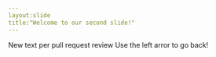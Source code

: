 ```yaml
---
layout:slide
title:"Welcome to our second slide!"
---
```

New text per pull request review 
Use the left arror to go back!
